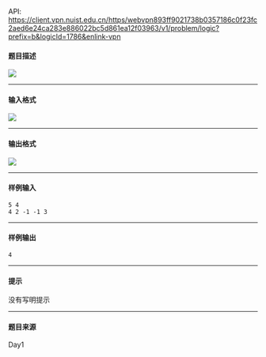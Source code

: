 API: https://client.vpn.nuist.edu.cn/https/webvpn893ff9021738b0357186c0f23fc2aed6e24ca283e886022bc5d861ea12f03963/v1/problem/logic?prefix=b&logicId=1786&enlink-vpn

#### 题目描述

![](../file/1786_0.jpg)

---

#### 输入格式

![](../file/1786_0.jpg)

---

#### 输出格式

![](../file/1786_0.jpg)

---

#### 样例输入
```
5 4 
4 2 -1 -1 3 
```

---

#### 样例输出
```
4
```

---

#### 提示

没有写明提示

---

#### 题目来源

Day1